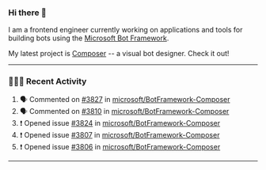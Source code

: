 ### Hi there 👋

I am a frontend engineer currently working on applications and tools for building bots using the [Microsoft Bot Framework](https://dev.botframework.com/).

My latest project is [Composer](https://github.com/microsoft/BotFramework-Composer) -- a visual bot designer. Check it out!

---

### 👨🏻‍💻 Recent Activity

<!--START_SECTION:activity-->
1. 🗣 Commented on [#3827](https://github.com//microsoft/BotFramework-Composer/issues/3827) in [microsoft/BotFramework-Composer](https://github.com//microsoft/BotFramework-Composer)
2. 🗣 Commented on [#3810](https://github.com//microsoft/BotFramework-Composer/issues/3810) in [microsoft/BotFramework-Composer](https://github.com//microsoft/BotFramework-Composer)
3. ❗️ Opened issue [#3824](https://github.com//microsoft/BotFramework-Composer/issues/3824) in [microsoft/BotFramework-Composer](https://github.com//microsoft/BotFramework-Composer)
4. ❗️ Opened issue [#3807](https://github.com//microsoft/BotFramework-Composer/issues/3807) in [microsoft/BotFramework-Composer](https://github.com//microsoft/BotFramework-Composer)
5. ❗️ Opened issue [#3806](https://github.com//microsoft/BotFramework-Composer/issues/3806) in [microsoft/BotFramework-Composer](https://github.com//microsoft/BotFramework-Composer)
<!--END_SECTION:activity-->

---

<!--
**a-b-r-o-w-n/a-b-r-o-w-n** is a ✨ _special_ ✨ repository because its `README.md` (this file) appears on your GitHub profile.

Here are some ideas to get you started:

- 🔭 I’m currently working on ...
- 🌱 I’m currently learning ...
- 👯 I’m looking to collaborate on ...
- 🤔 I’m looking for help with ...
- 💬 Ask me about ...
- 📫 How to reach me: ...
- 😄 Pronouns: ...
- ⚡ Fun fact: ...
-->

